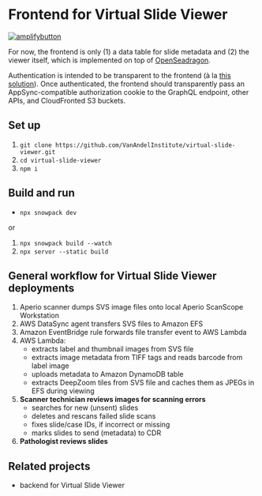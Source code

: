 # Frontend for Virtual Slide Viewer

[![amplifybutton](https://oneclick.amplifyapp.com/button.svg)](https://console.aws.amazon.com/amplify/home#/deploy?repo=https://github.com/VanAndelInstitute/virtual-slide-viewer.git)

For now, the frontend is only (1) a data table for slide metadata and (2) the viewer itself, which is implemented on top of [OpenSeadragon](https://openseadragon.github.io/).

Authentication is intended to be transparent to the frontend (à la [this solution](https://github.com/aws-samples/cloudfront-authorization-at-edge#readme)). Once authenticated, the frontend should transparently pass an AppSync-compatible authorization cookie to the GraphQL endpoint, other APIs, and CloudFronted S3 buckets.

## Set up
1. `git clone https://github.com/VanAndelInstitute/virtual-slide-viewer.git`
2. `cd virtual-slide-viewer`
3. `npm i`

## Build and run
- `npx snowpack dev`

or
1. `npx snowpack build --watch`
2. `npx servor --static build`


## General workflow for Virtual Slide Viewer deployments
1. Aperio scanner dumps SVS image files onto local Aperio ScanScope Workstation
2. AWS DataSync agent transfers SVS files to Amazon EFS
3. Amazon EventBridge rule forwards file transfer event to AWS Lambda
4. AWS Lambda:
    - extracts label and thumbnail images from SVS file
    - extracts image metadata from TIFF tags and reads barcode from label image
    - uploads metadata to Amazon DynamoDB table
    - extracts DeepZoom tiles from SVS file and caches them as JPEGs in EFS during viewing
5.	**Scanner technician reviews images for scanning errors**
    - searches for new (unsent) slides
    - deletes and rescans failed slide scans
    - fixes slide/case IDs, if incorrect or missing
    - marks slides to send (metadata) to CDR
6.	**Pathologist reviews slides**

## Related projects
- backend for Virtual Slide Viewer
